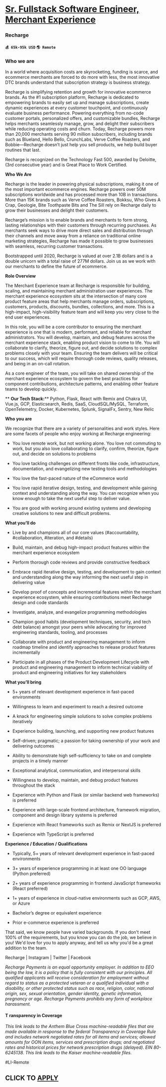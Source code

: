 # [Sr. Fullstack Software Engineer, Merchant Experience](https://www.remotewlb.com/apply/sr-fullstack-software-engineer-merchant-experience)  
### Recharge  
#### `💰 65k-95k USD` `🌎 Remote`  

### Who we are

In a world where acquisition costs are skyrocketing, funding is scarce, and ecommerce merchants are forced to do more with less, the most innovative DTC brands understand that subscription strategy is business strategy.

Recharge is simplifying retention and growth for innovative ecommerce brands. As the #1 subscription platform, Recharge is dedicated to empowering brands to easily set up and manage subscriptions, create dynamic experiences at every customer touchpoint, and continuously evaluate business performance. Powering everything from no-code customer portals, personalized offers, and customizable bundles, Recharge helps merchants seamlessly manage, grow, and delight their subscribers while reducing operating costs and churn. Today, Recharge powers more than 20,000 merchants serving 90 million subscribers, including brands such as Blueland, Hello Bello, CrunchLabs, Verve Coffee Roasters, and Bobbie—Recharge doesn’t just help you sell products, we help build buyer routines that last.

Recharge is recognized on the Technology Fast 500, awarded by Deloitte, (3rd consecutive year) and is Great Place to Work Certified.

 **Who We Are**

Recharge is the leader in powering physical subscriptions, making it one of the most important ecommerce engines. Recharge powers over 50M subscriptions worldwide and has processed more than 10B in transactions. More than 15K brands such as Verve Coffee Roasters, Bokksu, Who Gives A Crap, Geologie, Bite Toothpaste Bits and The Sill rely on Recharge daily to grow their businesses and delight their customers.

Recharge’s mission is to enable brands and merchants to form strong, lasting relationships with their customers through recurring purchases. As merchants seek ways to drive more direct sales and distribution through their channels and move away from a reliance on traditional online marketing strategies, Recharge has made it possible to grow businesses with seamless, recurring customer transactions.

Bootstrapped until 2020, Recharge is valued at over 2.1B dollars and is a double unicorn with a total raise of 277M dollars. Join us as we work with our merchants to define the future of ecommerce.

 **Role Overview**

The Merchant Experience team at Recharge is responsible for building, scaling, and maintaining merchant administration user experiences. The merchant experience ecosystem sits at the intersection of many core product feature areas that help merchants manage orders, subscriptions, customers, products, discounts, bundles, collections, and more. This is a high-impact, high-visibility feature team and will keep you very close to the end user experiences.

In this role, you will be a core contributor to ensuring the merchant experience is one that is modern, performant, and reliable for merchant administrators. You will develop, maintain, and debug features across the merchant experience stack, enabling product vision to come to life. You will collaborate to clarify, theorize, figure out, and decide solutions to complex problems closely with your team. Ensuring the team delivers will be critical to our success, which will require thorough code reviews, quality releases, and being in an on-call rotation.

As a core engineer of the team, you will take on shared ownership of the merchant experience ecosystem to govern the best practices for component contributions, architecture patterns, and enabling other feature teams to develop quickly.

 ** **Our Tech Stack:**** Python, Flask, React with Remix and Chakra UI, Vue.js, GCP, Elasticsearch, Redis, SaaS, CloudSQL/MySQL, Terraform, OpenTelemetry, Docker, Kubernetes, Splunk, SignalFx, Sentry, New Relic

  
 **Who you are**

We recognize that there are a variety of personalities and work styles. Here are some facets of people who enjoy working at Recharge engineering:

  * You love remote work, but not working alone. You love not commuting to work, but you also love collaborating to clarify, confirm, theorize, figure out, and decide on solutions to problems

  * You love tackling challenges on different fronts like code, infrastructure, documentation, and evangelizing new testing tools and methodologies 

  * You love the fast-paced nature of the eCommerce world

  * You love rapid iterative design, testing, and development while gaining context and understanding along the way. You can recognize when you know enough to take the next useful step to deliver value.

  * You are good with working around existing systems and developing creative solutions to new and difficult problems.

 **What you’ll do**

  * Live by and champions all of our core values (#accountability, #collaboration, #iteration, and #details)

  * Build, maintain, and debug high-impact product features within the merchant experience ecosystem

  * Perform thorough code reviews and provide constructive feedback

  * Embrace rapid iterative design, testing, and development to gain context and understanding along the way informing the next useful step in delivering value

  * Develop proof of concepts and incremental features within the merchant experience ecosystem, while ensuring contributions meet Recharge design and code standards

  * Investigate, analyze, and evangelize programming methodologies

  * Champion good habits (development techniques, security, and tech debt balance) amongst your peers while advocating for improved engineering standards, tooling, and processes

  * Collaborate with product and engineering management to inform roadmap timeline and identify approaches to release product features incrementally

  * Participate in all phases of the Product Development Lifecycle with product and engineering management to inform technical viability of product and engineering initiatives for key stakeholders

 **What you’ll bring**

  * 5+ years of relevant development experience in fast-paced environments

  * Willingness to learn and experiment to reach a desired outcome

  * A knack for engineering simple solutions to solve complex problems iteratively

  * Experience building, launching, and supporting new product features

  * Self-driven; pragmatic; a passion for taking ownership of your work and delivering outcomes

  * Ability to demonstrate high self-sufficiency to take on and complete projects in a timely manner

  * Exceptional analytical, communication, and interpersonal skills

  * Willingness to develop, maintain, and debug product features throughout the stack

  * Experience with Python and Flask (or similar backend web frameworks) is preferred

  * Experience with large-scale frontend architecture, framework migration, component and design library systems is preferred

  * Experience with React frameworks such as Remix or NextJS is preferred

  * Experience with TypeScript is preferred

 **Experience / Education / Qualifications**

  * Typically, 5+ years of relevant development experience in fast-paced environments

  * 3+ years of experience programming in at least one OO language (Python preferred)

  * 2+ years of experience programming in frontend JavaScript frameworks (React preferred)

  * 1+ years of experience in cloud-native environments such as GCP, AWS, or Azure

  * Bachelor’s degree or equivalent experience

  * Prior e-commerce experience is preferred

That said, we know people have varied backgrounds. If you don't meet 100% of the requirements, but you know you can do the job, we believe in you! We'd love for you to apply anyway, and tell us why you'd be a great addition to the team.

Recharge | Instagram | Twitter | Facebook

_Recharge Payments is an equal opportunity employer. In addition to EEO being the law, it is a policy that is fully consistent with our principles. All qualified applicants will receive consideration for employment without regard to status as a protected veteran or a qualified individual with a disability, or other protected status such as race, religion, color, national origin, sex, sexual orientation, gender identity, genetic information, pregnancy or age. Recharge Payments prohibits any form of workplace harassment._

#### T **ransparency in Coverage**

_This link leads to the Anthem Blue Cross machine-readable files that are made available in response to the federal Transparency in Coverage Rule and includes network negotiated rates for all items and services; allowed amounts for OON items, services and prescription drugs; and negotiated rates and historical prices for network prescription drugs (delayed). EIN 80-6245138. This link leads to the Kaiser machine-readable files._

#LI-Remote

  
## CLICK TO [APPLY](https://www.remotewlb.com/apply/sr-fullstack-software-engineer-merchant-experience)

